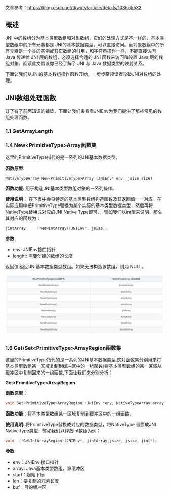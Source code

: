 文章参考：https://blog.csdn.net/tkwxty/article/details/103665532

## 概述

JNI 中的数组分为基本类型数组和对象数组，它们的处理方式是不一样的，基本类型数组中的所有元素都是 JNI的基本数据类型，可以直接访问。而对象数组中的所有元素是一个类的实例或其它数组的引用，和字符串操作一样，不能直接访问 Java 传递给 JNI 层的数组，必须选择合适的 JNI 函数来访问和设置 Java 层的数组对象。阅读此文假设你已经了解了 JNI 与 Java 数据类型的映射关系。

下面让我们从JNI的基本数组操作函数开始，一步步带领读者攻破JNI对数组的处理。



## JNI数组处理函数

好了有了前面知识的铺垫，下面让我们来看看JNIEnv为我们提供了那些常见的数组处理函数。

### 1.1 GetArrayLength



### 1.4 New\<PrimitiveType>Array函数集

这里的PrimitiveType指代的是一系列的JNI基本数据类型。

**函数原型**: 

```shell
NativeTypeArray New<PrimitiveType>Array (JNIEnv* env, jsize size)
```

**函数功能**: 用于构造JNI基本类型数组对象的一系列操作。

**使用说明**： 在下表中会将特定的基本类型数组构造函数及其返回值一一对应。在实际应用中把PrimitiveType替换为某个实际的基本类型数据类型，然后再将NativeType替换成对应的JNI Native Type即可，。譬如我们以int型来说明，那么其对应的函数为：

```c++
jintArray     (*NewIntArray)(JNIEnv*, jsize);
```

**参数**:

- env: JNIEnv接口指针
- lenght: 需要创建的数组的长度

返回值:返回JNI基本数据类型数组。如果无法构造该数组，则为 NULL。

![image-20220720120702198](images/image-20220720120702198.png)



### 1.6 Get/Set\<PrimitiveType\>ArrayRegion函数集

这里的PrimitiveType指代的是一系列的JNI基本数据类型,这对函数集分别用来将基本类型数组某一区域复制到缓冲区中的一组函数/将基本类型数组的某一区域从缓冲区中复制回来的一组函数,下面让我们来分别分析：

**Get\<PrimitiveType>ArrayRegion**

**函数原型**：

```c++
void Set<PrimitiveType>ArrayRegion (JNIEnv *env, NativeTypeArray array, jsize start, jsize len, NativeType *buf);
```

**函数功能**：将基本类型数组某一区域复制到缓冲区中的一组函数。

**使用说明**: 将PrimitiveType替换成对应的数据类型，将NativeType 替换成JNI Native type类型，譬如我们以释放int数组为例：

```c++
void  (*GetIntArrayRegion)(JNIEnv*, jintArray,jsize, jsize, jint*);
```

**参数**:

- env：JNIEnv 接口指针
- array: Java基本类型数组，源缓冲区
- start：起始下标
- len：要复制的元素长度
- buf：目的缓冲区















